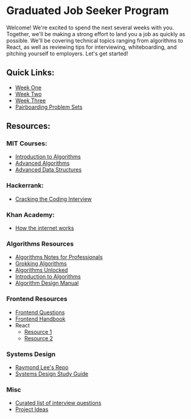 # Graduated Job Seeker Program

Welcome! We're excited to spend the next several weeks with you. Together, we'll be making a strong effort to land you a job as quickly as possible. We'll be covering technical topics ranging from algorithms to React, as well as reviewing tips for interviewing, whiteboarding, and pitching yourself to employers. Let's get started!

## Quick Links:

* [Week One](./week-1)
* [Week Two](./week-2)
* [Week Three](./week-3)
* [Pairboarding Problem Sets](./pairboarding-problems)

## Resources:

### MIT Courses:
* [Introduction to Algorithms][introduction-algorithms]
* [Advanced Algorithms][advanced-algorithms]
* [Advanced Data Structures][advanced-data-structures]

### Hackerrank:
* [Cracking the Coding Interview][cracking-coding-interview]

### Khan Academy:
* [How the internet works][khan-internet]

### Algorithms Resources
* [Algorithms Notes for Professionals](http://books.goalkicker.com/AlgorithmsBook/)
* [Grokking Algorithms](https://www.amazon.com/Grokking-Algorithms-illustrated-programmers-curious/dp/1617292230)
* [Algorithms Unlocked](https://www.amazon.com/dp/B00H4D1W94/ref=dp-kindle-redirect?_encoding=UTF8&btkr=1)
* [Introduction to Algorithms](https://www.amazon.com/Introduction-Algorithms-3rd-MIT-Press/dp/0262033844)
* [Algorithm Design Manual](https://www.amazon.com/Algorithm-Design-Manual-Steven-Skiena/dp/1848000693/ref=pd_lpo_sbs_14_t_0?_encoding=UTF8&psc=1&refRID=G4YR0N6WN61RQDGS0888)

### Frontend Resources
* [Frontend Questions][frontend-questions]
* [Frontend Handbook][frontend-handbook]
* React
  * [Resource 1][react-questions-1]
  * [Resource 2][react-questions-2]

### Systems Design
* [Raymond Lee's Repo][raymond-systems-design]
* [Systems Design Study Guide][systems-study-guide]

### Misc
* [Curated list of interview questions][awesome-list]
* [Project Ideas][project-ideas]

<!-- MIT Courses -->
[introduction-algorithms]: https://ocw.mit.edu/courses/electrical-engineering-and-computer-science/6-006-introduction-to-algorithms-fall-2011/
[advanced-algorithms]: https://ocw.mit.edu/courses/electrical-engineering-and-computer-science/6-854j-advanced-algorithms-fall-2008/
[advanced-data-structures]: https://ocw.mit.edu/courses/electrical-engineering-and-computer-science/6-851-advanced-data-structures-spring-2012/index.htm

<!-- Hackerrank -->
[cracking-coding-interview]: https://www.hackerrank.com/domains/tutorials/cracking-the-coding-interview

<!-- Khan -->
[khan-internet]: https://www.khanacademy.org/partner-content/code-org/internet-works/v/the-internet-wires-cables-and-wifi

<!-- Frontend -->
[frontend-questions]: https://github.com/h5bp/Front-end-Developer-Interview-Questions
[frontend-handbook]: https://frontendmasters.com/books/front-end-handbook/2017/
[react-questions-1]: https://www.codementor.io/reactjs/tutorial/5-essential-reactjs-interview-questions
[react-questions-2]: https://www.toptal.com/react/interview-questions
<!-- Systems Design -->
[raymond-systems-design]: https://github.com/rlee0525/TechnicalConceptsForInterviews
[systems-study-guide]: https://github.com/donnemartin/system-design-primer

<!-- Misc -->
[awesome-list]: https://github.com/MaximAbramchuck/awesome-interview-questions
[project-ideas]: http://www.dreamincode.net/forums/topic/78802-martyr2s-mega-project-ideas-list/

